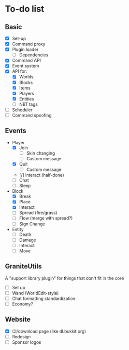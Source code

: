 To-do list
=====

Basic
-----
- [X] Set-up
- [X] Command proxy
- [X] Plugin loader
  - [ ] Dependencies
- [X] Command API
- [X] Event system
- [X] API for:
  - [X] Worlds
  - [X] Blocks
  - [X] Items
  - [X] Players
  - [X] Entities
  - [ ] NBT tags
- [ ] Scheduler
- [ ] Command spoofing

Events
-----
- Player
  - [X] Join
    - [ ] Skin changing
    - [ ] Custom message
  - [X] Quit
    - [ ] Custom message
  - [/] Interact (half-done)
  - [ ] Chat
  - [ ] Sleep
- Block
  - [X] Break
  - [X] Place
  - [X] Interact
  - [ ] Spread (fire/grass)
  - [ ] Flow (merge with spread?)
  - [ ] Sign Change
- Entity
  - [ ] Death
  - [ ] Damage
  - [ ] Interact
  - [ ] Move

GraniteUtils
-----
A "support library plugin" for things that don't fit in the core

- [ ] Set up
- [ ] Wand (WorldEdit-style)
- [ ] Chat formatting standardization
- [ ] Economy?

Website
-----
- [X] CI/download page (like dl.bukkit.org)
- [ ] Redesign
- [ ] Sponsor logos
